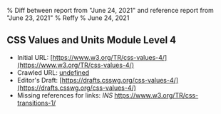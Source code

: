 % Diff between report from "June 24, 2021" and reference report from "June 23, 2021"
% Reffy
% June 24, 2021

## CSS Values and Units Module Level 4

- Initial URL: [https://www.w3.org/TR/css-values-4/](https://www.w3.org/TR/css-values-4/)
- Crawled URL: [undefined](undefined)
- Editor's Draft: [https://drafts.csswg.org/css-values-4/](https://drafts.csswg.org/css-values-4/)
- Missing references for links: *INS* https://www.w3.org/TR/css-transitions-1/


